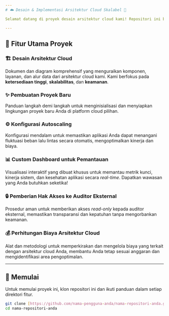```yaml
---
# ☁️ Desain & Implementasi Arsitektur Cloud Skalabel 🚀

Selamat datang di proyek desain arsitektur cloud kami! Repositori ini berisi semua yang Anda butuhkan untuk memahami, mengimplementasikan, dan memantau infrastruktur cloud yang kuat dan skalabel.

---
```


## 🌟 Fitur Utama Proyek

### 🏗️ Desain Arsitektur Cloud
Dokumen dan diagram komprehensif yang menguraikan komponen, layanan, dan alur data dari arsitektur cloud kami. Kami berfokus pada **ketersediaan tinggi**, **skalabilitas**, dan **keamanan**.

### ✨ Pembuatan Proyek Baru
Panduan langkah demi langkah untuk menginisialisasi dan menyiapkan lingkungan proyek baru Anda di platform cloud pilihan.

### ⚙️ Konfigurasi Autoscaling
Konfigurasi mendalam untuk memastikan aplikasi Anda dapat menangani fluktuasi beban lalu lintas secara otomatis, mengoptimalkan kinerja dan biaya.

### 📊 Custom Dashboard untuk Pemantauan
Visualisasi interaktif yang dibuat khusus untuk memantau metrik kunci, kinerja sistem, dan kesehatan aplikasi secara *real-time*. Dapatkan wawasan yang Anda butuhkan seketika!

### 🔒 Pemberian Hak Akses ke Auditor Eksternal
Prosedur aman untuk memberikan akses *read-only* kepada auditor eksternal, memastikan transparansi dan kepatuhan tanpa mengorbankan keamanan.

### 💰 Perhitungan Biaya Arsitektur Cloud
Alat dan metodologi untuk memperkirakan dan mengelola biaya yang terkait dengan arsitektur cloud Anda, membantu Anda tetap sesuai anggaran dan mengidentifikasi area pengoptimalan.

---

## 🚀 Memulai

Untuk memulai proyek ini, klon repositori ini dan ikuti panduan dalam setiap direktori fitur.

```bash
git clone [https://github.com/nama-pengguna-anda/nama-repositori-anda.git](https://github.com/nama-pengguna-anda/nama-repositori-anda.git)
cd nama-repositori-anda
